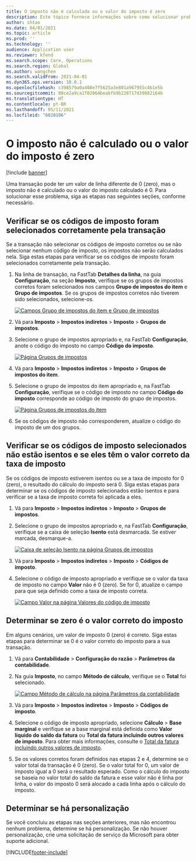 ```yaml
---
title: O imposto não é calculado ou o valor do imposto é zero
description: Este tópico fornece informações sobre como solucionar problemas que podem ajudar quando o valor do imposto for 0 (zero) ou o imposto não for calculado.
author: shtao
ms.date: 04/01/2021
ms.topic: article
ms.prod: ''
ms.technology: ''
audience: Application user
ms.reviewer: kfend
ms.search.scope: Core, Operations
ms.search.region: Global
ms.author: wangchen
ms.search.validFrom: 2021-04-01
ms.dyn365.ops.version: 10.0.1
ms.openlocfilehash: c398579a0a408e7f5625a3e801a967955c4b1e5b
ms.sourcegitcommit: 08ce2a9ca1f02064beabfb9b228717d39882164b
ms.translationtype: HT
ms.contentlocale: pt-BR
ms.lasthandoff: 05/11/2021
ms.locfileid: "6020106"
---
```

# <a name="tax-isnt-calculated-or-the-tax-amount-is-zero"></a>O imposto não é calculado ou o valor do imposto é zero

[!include [banner](../includes/banner.md)]

Uma transação pode ter um valor de linha diferente de 0 (zero), mas o imposto não é calculado ou o valor do imposto calculado é 0. Para solucionar esse problema, siga as etapas nas seguintes seções, conforme necessário.

## <a name="verify-that-tax-codes-are-correctly-selected-by-the-transaction"></a>Verificar se os códigos de imposto foram selecionados corretamente pela transação

Se a transação não selecionar os códigos de imposto corretos ou se não selecionar nenhum código de imposto, os impostos não serão calculados nela. Siga estas etapas para verificar se os códigos de imposto foram selecionados corretamente pela transação. 

1. Na linha de transação, na FastTab **Detalhes da linha**, na guia **Configuração**, na seção **Imposto**, verifique se os grupos de impostos corretos foram selecionados nos campos **Grupo de impostos do item** e **Grupo de impostos**. Se os grupos de impostos corretos não tiverem sido selecionados, selecione-os.

    [![Campos Grupo de impostos do item e Grupo de impostos](./media/tax-not-calculated-tax-amount-zero-Picture1.png)](./media/tax-not-calculated-tax-amount-zero-Picture1.png)

2. Vá para **Imposto** \> **Impostos indiretos** \> **Imposto** \> **Grupos de impostos**.
3. Selecione o grupo de impostos apropriado e, na FastTab **Configuração**, anote o código do imposto no campo **Código do imposto**.

    [![Página Grupos de impostos](./media/tax-not-calculated-tax-amount-zero-Picture2.png)](./media/tax-not-calculated-tax-amount-zero-Picture2.png)

4. Vá para **Imposto** \> **Impostos indiretos** \> **Imposto** \> **Grupos de impostos do item**.
5. Selecione o grupo de impostos do item apropriado e, na FastTab **Configuração**, verifique se o código de imposto no campo **Código do imposto** corresponde ao código de imposto do grupo de impostos.

    [![Página Grupos de impostos do item](./media/tax-not-calculated-tax-amount-zero-Picture3.png)](./media/tax-not-calculated-tax-amount-zero-Picture3.png)

6. Se os códigos de imposto não corresponderem, atualize o código do imposto de um dos grupos.

## <a name="verify-that-the-selected-tax-codes-arent-exempt-and-that-they-have-the-correct-tax-rate-value"></a>Verificar se os códigos de imposto selecionados não estão isentos e se eles têm o valor correto da taxa de imposto

Se os códigos de imposto estiverem isentos ou se a taxa de imposto for 0 (zero), o resultado do cálculo do imposto será 0. Siga estas etapas para determinar se os códigos de imposto selecionados estão isentos e para verificar se a taxa de imposto correta foi aplicada a eles.

1. Vá para **Imposto** \> **Impostos indiretos** \> **Imposto** \> **Grupos de impostos**.
2. Selecione o grupo de impostos apropriado e, na FastTab **Configuração**, verifique se a caixa de seleção **Isento** está desmarcada. Se estiver marcada, desmarque-a.

    [![Caixa de seleção Isento na página Grupos de impostos](./media/tax-not-calculated-tax-amount-zero-Picture4.png)](./media/tax-not-calculated-tax-amount-zero-Picture4.png)

3. Vá para **Imposto** \> **Impostos indiretos** \> **Imposto** \> **Códigos de imposto**.
4. Selecione o código de imposto apropriado e verifique se o valor da taxa de imposto no campo **Valor** não é 0 (zero). Se for 0, atualize o campo para que seja definido como a taxa de imposto correta.

    [![Campo Valor na página Valores do código de imposto](./media/tax-not-calculated-tax-amount-zero-Picture5.png)](./media/tax-not-calculated-tax-amount-zero-Picture5.png)

## <a name="determine-whether-zero-is-the-correct-tax-amount"></a>Determinar se zero é o valor correto do imposto

Em alguns cenários, um valor de imposto 0 (zero) é correto. Siga estas etapas para determinar se 0 é o valor correto do imposto para a sua transação.

1. Vá para **Contabilidade** \> **Configuração do razão** \> **Parâmetros da contabilidade**.
2. Na guia **Imposto**, no campo **Método de cálculo**, verifique se o **Total** foi selecionado.

    [![Campo Método de cálculo na página Parâmetros da contabilidade](./media/tax-not-calculated-tax-amount-zero-Picture6.png)](./media/tax-not-calculated-tax-amount-zero-Picture6.png)

3. Vá para **Imposto** \> **Impostos indiretos** \> **Imposto** \> **Códigos de imposto**.
4. Selecione o código de imposto apropriado, selecione **Cálculo** \> **Base marginal** e verifique se a base marginal está definida como **Valor líquido do saldo da fatura** ou **Total da fatura incluindo outros valores de imposto**. Para obter mais informações, consulte o [Total da fatura incluindo outros valores de imposto](marginal-base-field.md#invoice-total-incl-other-sales-tax-amounts).
5. Se os valores corretos foram definidos nas etapas 2 e 4, determine se o valor total da transação é 0 (zero). Se o valor total for 0, um valor de imposto igual a 0 será o resultado esperado. Como o cálculo do imposto se baseia no valor total do saldo da fatura e esse valor não é linha por linha, o valor do imposto 0 será alocado a cada linha após o cálculo do imposto.

## <a name="determine-whether-customization-exists"></a>Determinar se há personalização

Se você concluiu as etapas nas seções anteriores, mas não encontrou nenhum problema, determine se há personalização. Se não houver personalização, crie uma solicitação de serviço da Microsoft para obter suporte adicional.

[!INCLUDE[footer-include](../../includes/footer-banner.md)]
